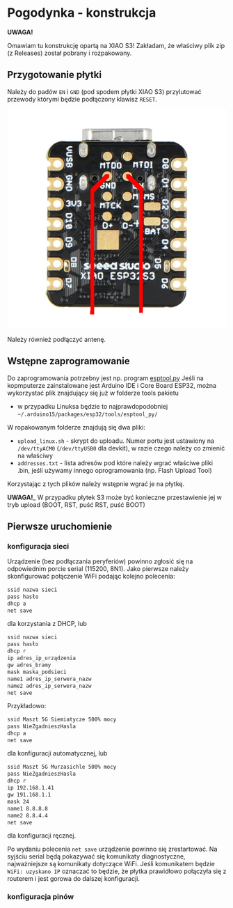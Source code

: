 # Pogodynka - konstrukcja

__UWAGA!__

Omawiam tu konstrukcję opartą na XIAO S3!
Zakładam, że właściwy plik zip (z Releases) został pobrany i rozpakowany.

## Przygotowanie płytki

Należy do padów ```EN``` i ```GND``` (pod spodem płytki XIAO S3) przylutować przewody
którymi będzie podłączony klawisz ```RESET```.

![Podłączenie RESET](/images/resets3.png)

Należy również podłączyć antenę.

## Wstępne zaprogramowanie

Do zaprogramowania potrzebny jest np. program [esptool.py](https://github.com/espressif/esptool)
Jeśli na kopmputerze zainstalowane jest Arduino IDE i Core Board ESP32,
można wykorzystać plik znajdujący się już w folderze tools pakietu
- w przypadku Linuksa będzie to najprawdopodobniej
```~/.arduino15/packages/esp32/tools/esptool_py/```

W ropakowanym folderze znajdują się dwa pliki:

* ```upload_linux.sh``` - skrypt do uploadu. Numer portu jest ustawiony
na ```/dev/ttyACM0``` (```/dev/ttyUSB0``` dla devkit), w razie czego
należy co zmienić na właściwy
* ```addresses.txt``` - lista adresów pod które należy wgrać właściwe pliki .bin,
jeśli używamy innego oprogramowania (np. Flash Upload Tool)

Korzystając z tych plików należy wstępnie wgrać je na płytkę.

__UWAGA!___ W przypadku płytek S3 może być konieczne przestawienie
jej w tryb upload (BOOT, RST, puść RST, puść BOOT)

## Pierwsze uruchomienie

### konfiguracja sieci

Urządzenie (bez podłączania peryferiów) powinno zgłosić się na odpowiednim
porcie serial (115200, 8N1). Jako pierwsze należy skonfigurować połączenie
WiFi podając kolejno polecenia:

```
ssid nazwa sieci
pass hasło
dhcp a
net save
```
dla korzystania z DHCP, lub

```
ssid nazwa sieci
pass hasło
dhcp r
ip adres_ip_urządzenia
gw adres_bramy
mask maska_podsieci
name1 adres_ip_serwera_nazw
name2 adres_ip_serwera_nazw
net save
```

Przykładowo:

```
ssid Maszt 5G Siemiatycze 500% mocy
pass NieZgadnieszHasla
dhcp a
net save
```

dla konfiguracji automatycznej, lub

```
ssid Maszt 5G Murzasichle 500% mocy
pass NieZgadnieszHasla
dhcp r
ip 192.168.1.41
gw 191.168.1.1
mask 24
name1 8.8.8.8
name2 8.8.4.4
net save
```

dla konfiguracji ręcznej.

Po wydaniu polecenia ```net save``` urządzenie powinno się zrestartować.
Na syjściu serial będą pokazywać się komunikaty diagnostyczne, najważniejsze
są komunikaty dotyczące WiFi. Jeśli komunikatem będzie ```WiFi: uzyskano IP```
oznaczać to będzie, że płytka prawidłowo połączyła się z routerem
i jest gorowa do dalszej konfiguracji.

### konfiguracja pinów

